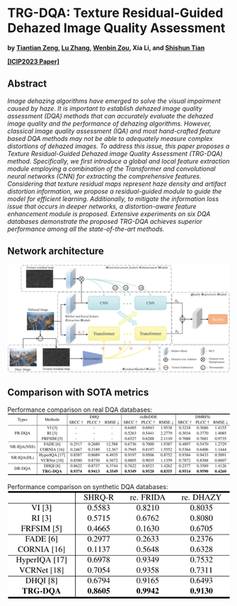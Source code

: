 # TRG-DQA: Texture Residual-Guided Dehazed Image Quality Assessment

**by [Tiantian Zeng](https://scholar.google.com.hk/citations?user=gemAtrkAAAAJ&hl=zh-CN), [Lu Zhang](https://scholar.google.com.hk/citations?hl=zh-CN&user=BCzhwesAAAAJ&view_op=list_works&sortby=pubdate), [Wenbin Zou](https://scholar.google.com.hk/citations?user=J8-OQCIAAAAJ&hl=zh-CN), Xia Li, and [Shishun Tian](https://scholar.google.com.hk/citations?user=gk8puWMAAAAJ&hl=zh-CN)**

**[[ICIP2023 Paper]](https://ieeexplore.ieee.org/abstract/document/10222233)**

## Abstract

_Image dehazing algorithms have emerged to solve the visual impairment caused by haze. It is important to establish dehazed image quality assessment (DQA) methods that can accurately evaluate the dehazed image quality and the performance of dehazing algorithms. However, classical image quality assessment (IQA) and most hand-crafted feature based DQA methods may not be able to adequately measure complex distortions of dehazed images. To address this issue, this paper proposes a Texture Residual-Guided Dehazed image Quality Assessment (TRG-DQA) method. Specifically, we first introduce a global and local feature extraction module employing a combination of the Transformer and convolutional neural networks (CNN) for extracting the comprehensive features. Considering that texture residual maps represent haze density and artifact distortion information, we propose a residual-guided module to guide the model for efficient learning. Additionally, to mitigate the information loss issue that occurs in deeper networks, a distortion-aware feature enhancement module is proposed. Extensive experiments on six DQA databases demonstrate the proposed TRG-DQA achieves superior performance among all the state-of-the-art methods._

## Network architecture
![TRGDQA_network](resources/TRGDQA_network.jpg)

## Comparison with SOTA metrics

Performance comparison on real DQA databases:
![real_DQA_databases](resources/real_DQA_databases.png)

Performance comparison on synthetic DQA databases:
![syn_DQA_databases](resources/syn_DQA_databases.png)
